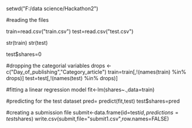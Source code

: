 setwd("F:/data science/Hackathon2")

#reading the files

train=read.csv("train.csv")
test=read.csv("test.csv")

str(train)
str(test)

test$shares=0

#dropping the categorial variables
drops <- c("Day_of_publishing","Category_article")
train=train[,!(names(train) %in% drops)]
test=test[,!(names(test) %in% drops)]

#fitting a linear regression model
fit<-lm(shares~.,data=train)

#predicting for the test dataset
pred= predict(fit,test)
test$shares=pred

#creating a submission file
submit<-data.frame(id=test$id,predictions=test$shares)
write.csv(submit,file="submit1.csv",row.names=FALSE)




